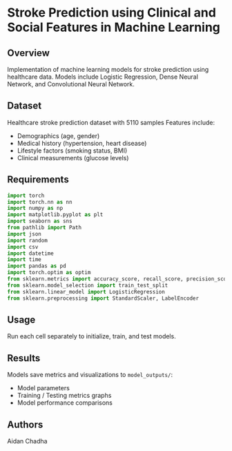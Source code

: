 # Stroke Prediction using Clinical and Social Features in Machine Learning

## Overview
Implementation of machine learning models for stroke prediction using healthcare data. Models include Logistic Regression, Dense Neural Network, and Convolutional Neural Network.


## Dataset
Healthcare stroke prediction dataset with 5110 samples
Features include:
- Demographics (age, gender)
- Medical history (hypertension, heart disease)
- Lifestyle factors (smoking status, BMI)
- Clinical measurements (glucose levels)

## Requirements
```python
import torch
import torch.nn as nn
import numpy as np
import matplotlib.pyplot as plt
import seaborn as sns
from pathlib import Path
import json
import random
import csv
import datetime
import time
import pandas as pd
import torch.optim as optim
from sklearn.metrics import accuracy_score, recall_score, precision_score, confusion_matrix
from sklearn.model_selection import train_test_split
from sklearn.linear_model import LogisticRegression
from sklearn.preprocessing import StandardScaler, LabelEncoder

```

## Usage
Run each cell separately to initialize, train, and test models. 

## Results
Models save metrics and visualizations to `model_outputs/`:
- Model parameters
- Training / Testing metrics graphs
- Model performance comparisons

## Authors
Aidan Chadha
